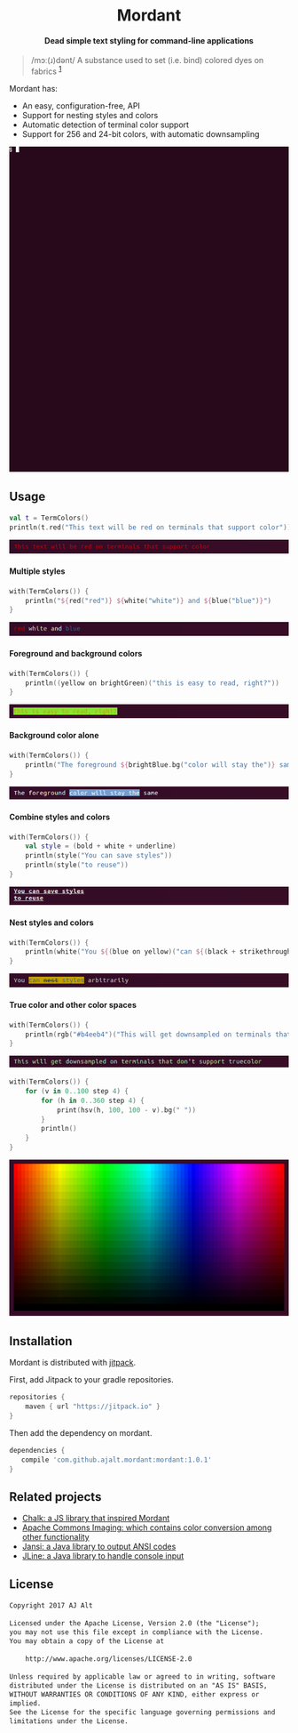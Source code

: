 <h1 align="center">Mordant</h1>
<h4 align="center">Dead simple text styling for command-line applications</h3>

> /mɔː(ɹ)dənt/ A substance used to set (i.e. bind) colored dyes on fabrics <sup>[1](https://wikipedia.org/wiki/Mordant)</sup>

Mordant has:

* An easy, configuration-free, API
* Support for nesting styles and colors
* Automatic detection of terminal color support
* Support for 256 and 24-bit colors, with automatic downsampling

<div align="center"><img src=".github/rainbow.gif"></div>

## Usage

```kotlin
val t = TermColors()
println(t.red("This text will be red on terminals that support color"))
```

<img src=".github/example_basic.png">

#### Multiple styles

```kotlin
with(TermColors()) {
    println("${red("red")} ${white("white")} and ${blue("blue")}")
}
```

<img src=".github/example_multi.png">

#### Foreground and background colors

```kotlin
with(TermColors()) {
    println((yellow on brightGreen)("this is easy to read, right?"))
}
```

<img src=".github/example_fg_bg.png">

#### Background color alone

```kotlin
with(TermColors()) {
    println("The foreground ${brightBlue.bg("color will stay the")} same")
}
```

<img src=".github/example_bg.png">

#### Combine styles and colors

```kotlin
with(TermColors()) {
    val style = (bold + white + underline)
    println(style("You can save styles"))
    println(style("to reuse"))
}
```

<img src=".github/example_styles.png">

#### Nest styles and colors

```kotlin
with(TermColors()) {
    println(white("You ${(blue on yellow)("can ${(black + strikethrough)("nest")} styles")} arbitrarily"))
}
```

<img src=".github/example_nesting.png">

#### True color and other color spaces
```kotlin
with(TermColors()) {
    println(rgb("#b4eeb4")("This will get downsampled on terminals that don't support truecolor"))
}
```

<img src=".github/example_rgb.png">
<p></p>

```kotlin
with(TermColors()) {
    for (v in 0..100 step 4) {
        for (h in 0..360 step 4) {
            print(hsv(h, 100, 100 - v).bg(" "))
        }
        println()
    }
}
```

<img src=".github/example_hsv.png">

## Installation

Mordant is distributed with [jitpack](https://jitpack.io/#ajalt/mordant).

First, add Jitpack to your gradle repositories.

```groovy
repositories {
    maven { url "https://jitpack.io" }
}
```

Then add the dependency on mordant.

```groovy
dependencies {
   compile 'com.github.ajalt.mordant:mordant:1.0.1'
}
```

## Related projects

* [Chalk: a JS library that inspired Mordant](https://github.com/chalk)
* [Apache Commons Imaging: which contains color conversion among other functionality](https://commons.apache.org/proper/commons-imaging/index.html)
* [Jansi: a Java library to output ANSI codes](https://github.com/fusesource/jansi)
* [JLine: a Java library to handle console input](https://github.com/jline)

## License

    Copyright 2017 AJ Alt

    Licensed under the Apache License, Version 2.0 (the "License");
    you may not use this file except in compliance with the License.
    You may obtain a copy of the License at

        http://www.apache.org/licenses/LICENSE-2.0

    Unless required by applicable law or agreed to in writing, software
    distributed under the License is distributed on an "AS IS" BASIS,
    WITHOUT WARRANTIES OR CONDITIONS OF ANY KIND, either express or implied.
    See the License for the specific language governing permissions and
    limitations under the License.
